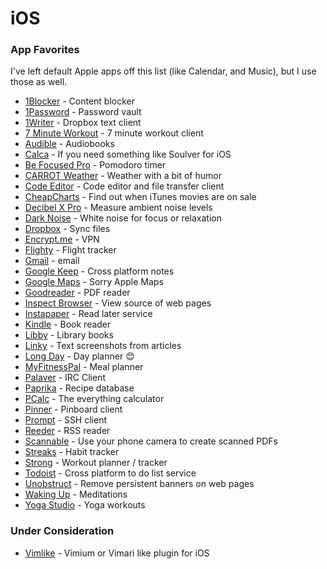# iOS

### App Favorites

I've left default Apple apps off this list (like Calendar, and Music), but I use those as well.

* [1Blocker](https://apps.apple.com/us/app/1blocker-for-safari/id1365531024) - Content blocker
* [1Password](https://apps.apple.com/us/app/1password-password-manager/id568903335) - Password vault
* [1Writer](https://apps.apple.com/us/app/1writer-markdown-text-editor/id680469088) - Dropbox text client
* [7 Minute Workout](https://apps.apple.com/us/app/7-minute-workout/id650762525) - 7 minute workout client
* [Audible](https://apps.apple.com/us/app/audible-audiobooks-originals/id379693831) - Audiobooks
* [Calca](https://apps.apple.com/us/app/calca/id635757879) - If you need something like Soulver for iOS
* [Be Focused Pro](https://apps.apple.com/us/app/be-focused-pro-focus-timer/id961632517?mt=12) - Pomodoro timer
* [CARROT Weather](https://apps.apple.com/us/app/carrot-weather/id961390574) - Weather with a bit of humor
* [Code Editor](https://apps.apple.com/us/app/code-editor-by-panic/id500906297) - Code editor and file transfer client
* [CheapCharts](https://apps.apple.com/us/app/cheapcharts-your-media-deals/id772046134) - Find out when iTunes movies are on sale
* [Decibel X Pro](https://apps.apple.com/us/app/decibel-x-pro-dba-noise-meter/id1257651611) - Measure ambient noise levels
* [Dark Noise](https://apps.apple.com/us/app/dark-noise/id1465439395) - White noise for focus or relaxation
* [Dropbox](https://apps.apple.com/us/app/dropbox-photo-cloud-storage/id327630330) - Sync files
* [Encrypt.me](https://apps.apple.com/us/app/encrypt-me/id473835722) - VPN
* [Flighty](https://apps.apple.com/us/app/flighty-live-flight-tracker/id1358823008) - Flight tracker
* [Gmail](https://apps.apple.com/us/app/gmail-email-by-google/id422689480) - email
* [Google Keep](https://apps.apple.com/us/app/google-keep-notes-and-lists/id1029207872) - Cross platform notes
* [Google Maps](https://apps.apple.com/us/app/google-maps-transit-food/id585027354) - Sorry Apple Maps
* [Goodreader](https://apps.apple.com/us/app/goodreader-pdf-editor-viewer/id777310222) - PDF reader
* [Inspect Browser](https://apps.apple.com/us/app/inspect-browser/id1203594958) - View source of web pages
* [Instapaper](https://apps.apple.com/us/app/instapaper/id288545208) - Read later service
* [Kindle](https://apps.apple.com/us/app/amazon-kindle/id302584613) - Book reader
* [Libby](https://apps.apple.com/us/app/libby-by-overdrive/id1076402606) - Library books
* [Linky](https://apps.apple.com/us/app/linky-for-twitter-and-mastodon/id438090426) - Text screenshots from articles
* [Long Day](https://apps.apple.com/us/app/long-day-day-planner/id1062689795) - Day planner 😊
* [MyFitnessPal](https://apps.apple.com/us/app/myfitnesspal/id341232718) - Meal planner
* [Palaver](https://apps.apple.com/us/app/palaver-irc/id538073623) - IRC Client
* [Paprika](https://apps.apple.com/us/app/paprika-recipe-manager-3/id1303222868) - Recipe database
* [PCalc](https://apps.apple.com/us/app/pcalc/id284666222) - The everything calculator
* [Pinner](https://apps.apple.com/us/app/pinner-for-pinboard/id591613202) - Pinboard client
* [Prompt](https://apps.apple.com/us/app/prompt-2/id917437289) - SSH client
* [Reeder](https://apps.apple.com/us/app/reeder-4/id1449412357) - RSS reader
* [Scannable](https://apps.apple.com/us/app/evernote-scannable/id883338188) - Use your phone camera to create scanned PDFs
* [Streaks](https://apps.apple.com/us/app/streaks/id963034692) - Habit tracker
* [Strong](https://apps.apple.com/us/app/strong-workout-tracker-gym-log/id464254577) - Workout planner / tracker
* [Todoist](https://apps.apple.com/us/app/todoist-to-do-list-tasks/id572688855)  - Cross platform to do list service
* [Unobstruct](https://apps.apple.com/us/app/unobstruct/id1255281426) - Remove persistent banners on web pages
* [Waking Up](https://apps.apple.com/us/app/waking-up-a-meditation-course/id1307736395) - Meditations
* [Yoga Studio](https://apps.apple.com/us/app/yoga-studio-mind-body/id567767430) - Yoga workouts

### Under Consideration

* [Vimlike](https://apps.apple.com/us/app/vimlike/id1584519802) - Vimium or Vimari like plugin for iOS
